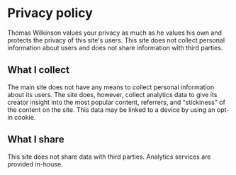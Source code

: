 # Privacy policy

Thomas Wilkinson values your privacy as much as he values his own and
protects the privacy of this site's users. This site does not collect personal
information about users and does not share information with third parties.

## What I collect

The main site does not have any means to collect personal information about its
users. The site does, however, collect analytics data to give its creator
insight into the most popular content, referrers, and "stickiness" of the
content on the site. This data may be linked to a device by using an opt-in
cookie.

## What I share

This site does not share data with third parties. Analytics services are
provided in-house.
